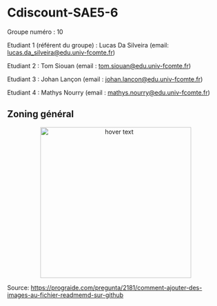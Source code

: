 # Cdiscount-SAE5-6

Groupe numéro : 10


Etudiant 1 (référent du groupe) : Lucas Da Silveira (email: lucas.da_silveira@edu.univ-fcomte.fr)

Etudiant 2 : Tom Siouan (email : tom.siouan@edu.univ-fcomte.fr)

Etudiant 3 : Johan Lançon (email : johan.lancon@edu.univ-fcomte.fr)

Etudiant 4 : Mathys Nourry (email : mathys.nourry@edu.univ-fcomte.fr)

## Zoning général
<p align="center"> 
  <img src="/Wireframe/Wireframe_générale" width="350" title="hover text">  </p>

Source: https://prograide.com/pregunta/2181/comment-ajouter-des-images-au-fichier-readmemd-sur-github
